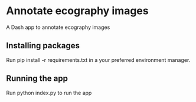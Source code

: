 # Annotate ecography images
A Dash app to annotate ecography images

## Installing packages
Run pip install -r requirements.txt in a your preferred environment manager.

## Running the app
Run python index.py to run the app
